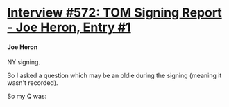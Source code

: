 # [Interview #572: TOM Signing Report - Joe Heron, Entry #1](https://www.theoryland.com/intvmain.php?i=572#1)

#### Joe Heron

NY signing.

So I asked a question which may be an oldie during the signing (meaning it wasn't recorded).

So my Q was:

